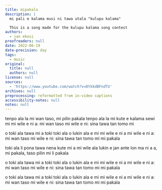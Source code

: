 ```yaml
---
title: mipakala
description: |
  mi pali e kalama musi ni tawa utala "kulupu kalama"

  This is a song made for the kulupu kalama song contest
authors:
  - jan ekosi
proofreaders: null
date: 2022-06-19
date-precision: day
tags:
  - music
original:
  title: null
  authors: null
license: null
sources:
  - 'https://www.youtube.com/watch?v=DtkkdBFndTU'
archives: null
preprocessing: reformatted from in-video captions
accessibility-notes: null
notes: null
---
```

tenpo ala la mi wan taso, mi pilin pakala
tenpo ala la mi kute e kalama sewi mi
mi wile e ni a: mi wan taso
mi wile e ni: sina tawa tan tomo mi

o toki ala tawa mi a
toki toki ala
o lukin ala e mi
mi wile e ni a
mi wile e ni a: mi wan taso
mi wile e ni: sina tawa tan tomo mi
mi pakala

toki ala li pona tawa nena kute mi a
mi wile ala lukin e jan ante lon ma ni a
a, mi pakala, taso
pilin mi li pakala

o toki ala tawa mi a
toki toki ala
o lukin ala e mi
mi wile e ni a
mi wile e ni a: mi wan taso
mi wile e ni: sina tawa tan tomo mi
mi pakala

o toki ala tawa mi a
toki toki ala
o lukin ala e mi
mi wile e ni a
mi wile e ni a: mi wan taso
mi wile e ni: sina tawa tan tomo mi
mi pakala
